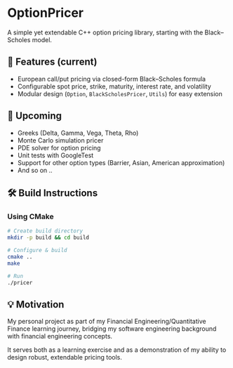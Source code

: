 # OptionPricer

A simple yet extendable C++ option pricing library, starting with the Black–Scholes model.  

## 📌 Features (current)
- European call/put pricing via closed-form Black–Scholes formula
- Configurable spot price, strike, maturity, interest rate, and volatility
- Modular design (`Option`, `BlackScholesPricer`, `Utils`) for easy extension

## 🚧 Upcoming
- Greeks (Delta, Gamma, Vega, Theta, Rho)
- Monte Carlo simulation pricer
- PDE solver for option pricing
- Unit tests with GoogleTest
- Support for other option types (Barrier, Asian, American approximation)
- And so on ..

## 🛠 Build Instructions

### Using CMake
```bash
# Create build directory
mkdir -p build && cd build

# Configure & build
cmake ..
make

# Run
./pricer
```

## 💡 Motivation
My personal project as part of my Financial Engineering/Quantitative Finance learning journey, bridging my software engineering background with financial engineering concepts.

It serves both as a learning exercise and as a demonstration of my ability to design robust, extendable pricing tools.